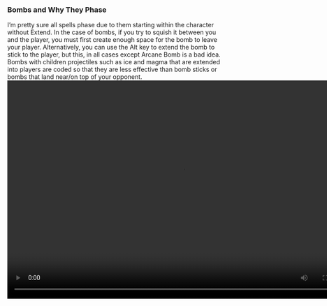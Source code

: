 ### Bombs and Why They Phase
I’m pretty sure all spells phase due to them starting within the character without Extend. In the case of bombs, if you try to squish it between you and the player, you must first create enough space for the bomb to leave your player. Alternatively, you can use the Alt key to extend the bomb to stick to the player, but this, in all cases except Arcane Bomb is a bad idea. Bombs with children projectiles such as ice and magma that are extended into players are coded so that they are less effective than bomb sticks or bombs that land near/on top of your opponent.
<video controls="true" width="800" height="500" ><source src="https://raw.githubusercontent.com/1IlIl/wikidata/main/tra_trsw2_stuff/BombsPhase.mp4"></video>
